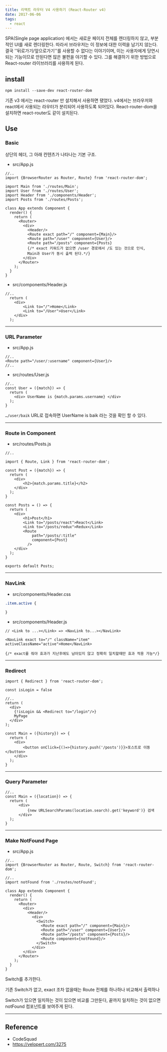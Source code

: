 ```yaml
---
title: 리액트 라우터 V4 사용하기 (React-Router v4)
date: 2017-06-06
tags:
  - react
---
```



SPA(Single page application) 에서는 새로운 페이지 전체를 렌더링하지 않고, 부분적인 UI를 새로 렌더링한다.
따라서 브라우저는 이 정보에 대한 이력을 남기지 않는다.
결국 ''뒤로가기/앞으로가기''를 사용할 수 없다는 이야기이며,
이는 사용자에게 당연시 되는 기능이므로 안된다면 많은 불편을 야기할 수 있다.
그를 해결하기 위한 방법으로 React-router 라이브러리를 사용하게 된다.



## install

`npm install --save-dev react-router-dom`

기존 v3 에서는 react-router 만 설치해서 사용하면 됐었다.
v4에서는 브라우저와 react에서 사용되는 라우터가 분리되어 사용하도록 되어있다.
React-router-dom을 설치하면 react-router도 같이 설치된다.



## Use

### Basic 

상단의 헤더, 그 아래 컨텐츠가 나타나는 기본 구조.

- src/App.js

```react
//..
import {BrowserRouter as Router, Route} from 'react-router-dom';

import Main from './routes/Main';
import User from './routes/User';
import Header from './components/Header';
import Posts from './routes/Posts';

class App extends Component {
  render() {
    return (
      <Router>
        <div>
          <Header/>
          <Route exact path="/" component={Main}/>
          <Route path="/user" component={User}/>
          <Route path="/posts" component={Posts}
          {/* exact 키워드가 없으면 /user 경로에서 /도 있는 것으로 인식, 
          Main과 User가 동시 출력 된다.*/}
        </div>
      </Router>
    );
  }
}
```



- src/components/Header.js

```react
//..
  return (
    <div>
    	<Link to="/">Home</Link>
      	<Link to="/User">User</Link>
    </div>
  );
```



---



### URL Parameter

- src/App.js

```react
//..
<Route path="/user/:username" component={User}/>
//..
```



- src/routes/User.js

```react
//..
const User = ({match}) => {
  return (
  	<div> UserName is {match.params.username} </div>
  );
}
```

`…/user/baik` URL로 접속하면 UserName is baik 라는 것을 확인 할 수 있다.



---



### Route in Component

- src/routes/Posts.js

```react
//..

import { Route, Link } from 'react-router-dom';

const Post = ({match}) => {
  return (
	<div>
    	<h2>{match.params.title}</h2>
    </div>
  );
}

const Posts = () => {
  return (
  	<div>
    	<h1>Post</h1>
      	<Link to="/posts/react">React</Link>
      	<Link to="/posts/redux">Redux</Link>
      	<Route
          	path="/posts/:title"
          	component={Post}
          />
    </div>
  );
}

exports default Posts;
```



---



### NavLink

- src/components/Header.css

```css
.item.active {
  
}
```

- src/components/Header.js

```react
// <Link to ...></Link> => <NavLink to...></NavLink>

<NavLink exact to="/" className="item" activeClassName="active">Home</NavLink>

{/* exact를 줘야 효과가 지난후에도 남아있지 않고 정확히 일치할때만 효과 적용 가능*/}
```



---



### Redirect

```react
import { Redirect } from 'react-router-dom';

const isLogin = false

//..
return (
  <div>	
	{!isLogin && <Redirect to="/login"/>}
    MyPage
  </div>
);
```



```react
const Main = ({history}) => {
  return (
  	<div>
    	<button onClick={()=>{history.push('/posts')}}>포스트로 이동</button>
    </div>
  );
}
```



---



### Query Parameter

```react
//..
const Main = ({location}) => {
  return (
      <div>
          {new URLSearchParams(location.search).get('keyword')} 검색
      </div>
  );
}
```



---



### Make NotFound Page

- src/App.js

```react
//..
import {BrowserRouter as Router, Route, Switch} from 'react-router-dom';

//..
import notFound from './routes/notFound';

class App extends Component {
  render() {
    return (
      <Router>
        <div>
          <Header/>
          	<div>
              <Switch>
                <Route exact path="/" component={Main}/>
                <Route path="/user" component={User}/>
                <Route path="/posts" component={Posts}/>
                <Route component={notFound}/>
              </Switch>
            </div>
        </div>
      </Router>
    );
  }
}
```

Switch를 추가한다.

기존 Switch가 없고, exact 조차 없을때는 Route 전체를 하나하나 비교해서 출력하나

Switch가 있으면 일치하는 것이 있으면 비교를 그만둔다, 끝까지 일치하는 것이 없으면 notFound 컴포넌트를 보여주게 된다.



---

## Reference

- CodeSquad
- https://velopert.com/3275
